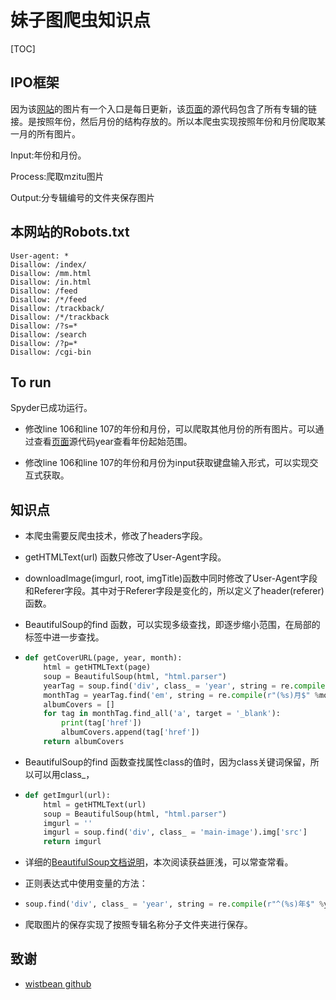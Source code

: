 # 妹子图爬虫知识点

[TOC]

## IPO框架

因为该[网站](https://www.mzitu.com)的图片有一个入口是每日更新，该[页面](https://www.mzitu.com/all/)的源代码包含了所有专辑的链接。是按照年份，然后月份的结构存放的。所以本爬虫实现按照年份和月份爬取某一月的所有图片。

Input:年份和月份。

Process:爬取mzitu图片

Output:分专辑编号的文件夹保存图片

## 本网站的Robots.txt

```
User-agent: *
Disallow: /index/
Disallow: /mm.html
Disallow: /in.html
Disallow: /feed
Disallow: /*/feed
Disallow: /trackback/
Disallow: /*/trackback
Disallow: /?s=*
Disallow: /search
Disallow: /?p=*
Disallow: /cgi-bin
```

## To run

Spyder已成功运行。

* 修改line 106和line 107的年份和月份，可以爬取其他月份的所有图片。可以通过查看[页面](https://www.mzitu.com/all/)源代码year查看年份起始范围。

* 修改line 106和line 107的年份和月份为input获取键盘输入形式，可以实现交互式获取。

## 知识点

* 本爬虫需要反爬虫技术，修改了headers字段。

* getHTMLText(url) 函数只修改了User-Agent字段。

* downloadImage(imgurl, root, imgTitle)函数中同时修改了User-Agent字段和Referer字段。其中对于Referer字段是变化的，所以定义了header(referer)函数。

* BeautifulSoup的find 函数，可以实现多级查找，即逐步缩小范围，在局部的标签中进一步查找。

* ```python
  def getCoverURL(page, year, month):
      html = getHTMLText(page)
      soup = BeautifulSoup(html, "html.parser")
      yearTag = soup.find('div', class_ = 'year', string = re.compile(r"^(%s)年$" %year)).find_next_sibling()
      monthTag = yearTag.find('em', string = re.compile(r"(%s)月$" %month)).parent.find_next_sibling('p', class_ = 'url')
      albumCovers = []
      for tag in monthTag.find_all('a', target = '_blank'):
          print(tag['href'])
          albumCovers.append(tag['href'])
      return albumCovers
  ```

* BeautifulSoup的find 函数查找属性class的值时，因为class关键词保留，所以可以用class_，

* ```python
  def getImgurl(url):
      html = getHTMLText(url)
      soup = BeautifulSoup(html, "html.parser")
      imgurl = ''
      imgurl = soup.find('div', class_ = 'main-image').img['src']
      return imgurl
  ```

* 详细的[BeautifulSoup文档说明](https://www.crummy.com/software/BeautifulSoup/bs4/doc/)，本次阅读获益匪浅，可以常查常看。

* 正则表达式中使用变量的方法：

* ```python
  soup.find('div', class_ = 'year', string = re.compile(r"^(%s)年$" %year))
  ```


* 爬取图片的保存实现了按照专辑名称分子文件夹进行保存。

## 致谢

* [wistbean github](https://github.com/wistbean/learn_python3_spider/blob/master/meizitu.py)

